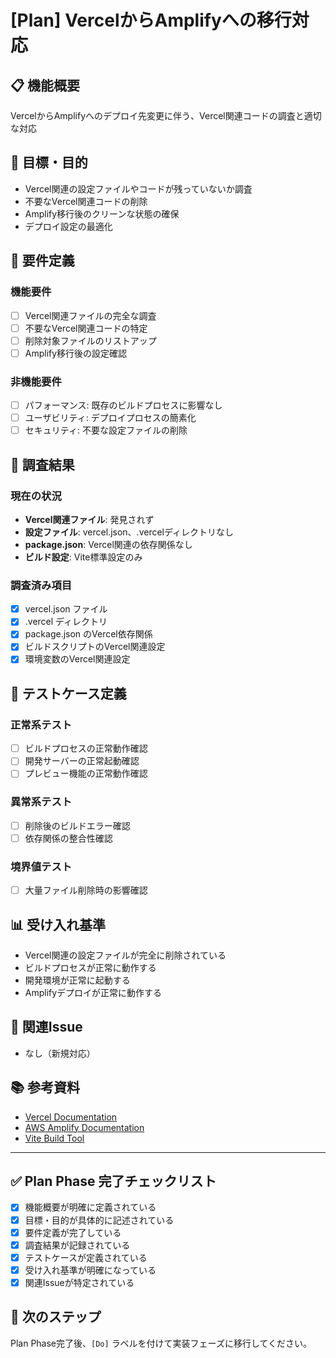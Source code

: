 # [Plan] VercelからAmplifyへの移行対応

## 📋 機能概要
VercelからAmplifyへのデプロイ先変更に伴う、Vercel関連コードの調査と適切な対応

## 🎯 目標・目的
- Vercel関連の設定ファイルやコードが残っていないか調査
- 不要なVercel関連コードの削除
- Amplify移行後のクリーンな状態の確保
- デプロイ設定の最適化

## 📝 要件定義

### 機能要件
- [ ] Vercel関連ファイルの完全な調査
- [ ] 不要なVercel関連コードの特定
- [ ] 削除対象ファイルのリストアップ
- [ ] Amplify移行後の設定確認

### 非機能要件
- [ ] パフォーマンス: 既存のビルドプロセスに影響なし
- [ ] ユーザビリティ: デプロイプロセスの簡素化
- [ ] セキュリティ: 不要な設定ファイルの削除

## 🎨 調査結果

### 現在の状況
- **Vercel関連ファイル**: 発見されず
- **設定ファイル**: vercel.json、.vercelディレクトリなし
- **package.json**: Vercel関連の依存関係なし
- **ビルド設定**: Vite標準設定のみ

### 調査済み項目
- [x] vercel.json ファイル
- [x] .vercel ディレクトリ
- [x] package.json のVercel依存関係
- [x] ビルドスクリプトのVercel関連設定
- [x] 環境変数のVercel関連設定

## 🧪 テストケース定義

### 正常系テスト
- [ ] ビルドプロセスの正常動作確認
- [ ] 開発サーバーの正常起動確認
- [ ] プレビュー機能の正常動作確認

### 異常系テスト
- [ ] 削除後のビルドエラー確認
- [ ] 依存関係の整合性確認

### 境界値テスト
- [ ] 大量ファイル削除時の影響確認

## 📊 受け入れ基準
- Vercel関連の設定ファイルが完全に削除されている
- ビルドプロセスが正常に動作する
- 開発環境が正常に起動する
- Amplifyデプロイが正常に動作する

## 🔗 関連Issue
- なし（新規対応）

## 📚 参考資料
- [Vercel Documentation](https://vercel.com/docs)
- [AWS Amplify Documentation](https://docs.amplify.aws/)
- [Vite Build Tool](https://vitejs.dev/)

---

## ✅ Plan Phase 完了チェックリスト
- [x] 機能概要が明確に定義されている
- [x] 目標・目的が具体的に記述されている
- [x] 要件定義が完了している
- [x] 調査結果が記録されている
- [x] テストケースが定義されている
- [x] 受け入れ基準が明確になっている
- [x] 関連Issueが特定されている

## 🚀 次のステップ
Plan Phase完了後、`[Do]` ラベルを付けて実装フェーズに移行してください。
